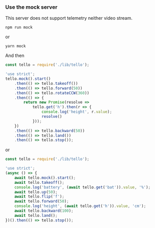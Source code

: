 ### Use the mock server

This server does not support telemetry neither video stream.

    npm run mock
or

    yarn mock

And then

```javascript
const tello = require('./lib/tello');

'use strict';
tello.mock().start()
    .then(() => tello.takeoff())
    .then(() => tello.forward(50))
    .then(() => tello.rotateCCW(360))
    .then(() => {
        return new Promise(resolve =>
            tello.get('h').then(r => {
                console.log('height', r.value);
                resolve()
            }));
    })
    .then(() => tello.backward(50))
    .then(() => tello.land())
    .then(() => tello.stop());
```

or 

```javascript
const tello = require('./lib/tello');

'use strict';
(async () => {
    await tello.mock().start();
    await tello.takeoff();
    console.log('battery', (await tello.get('bat')).value, '%');
    await tello.up(50);
    await tello.flip('f');
    await tello.forward(50);
    console.log('height', (await tello.get('h')).value, 'cm');
    await tello.backward(100);
    await tello.land();
})().then(() => tello.stop());
```